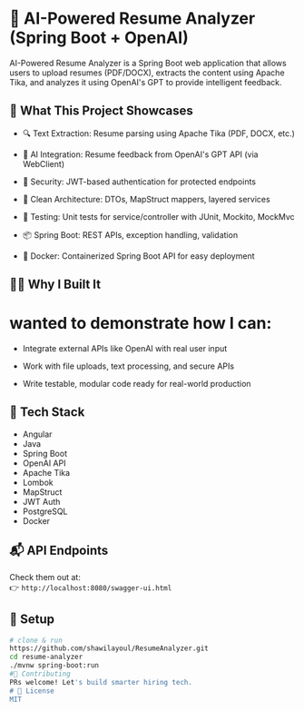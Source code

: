# 🎯 AI-Powered Resume Analyzer (Spring Boot + OpenAI)

AI-Powered Resume Analyzer is a Spring Boot web application that allows users to upload resumes (PDF/DOCX),
extracts the content using Apache Tika, and analyzes it using OpenAI's GPT to provide intelligent feedback.

## 🚀 What This Project Showcases
- 🔍 Text Extraction: Resume parsing using Apache Tika (PDF, DOCX, etc.)

- 🤖 AI Integration: Resume feedback from OpenAI's GPT API (via WebClient)

- 🔐 Security: JWT-based authentication for protected endpoints

- 🧱 Clean Architecture: DTOs, MapStruct mappers, layered services

- 🧪 Testing: Unit tests for service/controller with JUnit, Mockito, MockMvc

- 📦 Spring Boot: REST APIs, exception handling, validation

- 🐳  Docker: Containerized Spring Boot API for easy deployment

## 👨‍💻 Why I Built It
# wanted to demonstrate how I can:

- Integrate external APIs like OpenAI with real user input

- Work with file uploads, text processing, and secure APIs

- Write testable, modular code ready for real-world production

## 🧰 Tech Stack
- Angular
- Java
- Spring Boot
- OpenAI API
- Apache Tika
- Lombok
- MapStruct
- JWT Auth
- PostgreSQL
- Docker

## 📬 API Endpoints
Check them out at:  
👉 `http://localhost:8080/swagger-ui.html`

## 🔧 Setup

```bash
# clone & run
https://github.com/shawilayoul/ResumeAnalyzer.git
cd resume-analyzer
./mvnw spring-boot:run
#🤝 Contributing
PRs welcome! Let's build smarter hiring tech.
# 📄 License
MIT